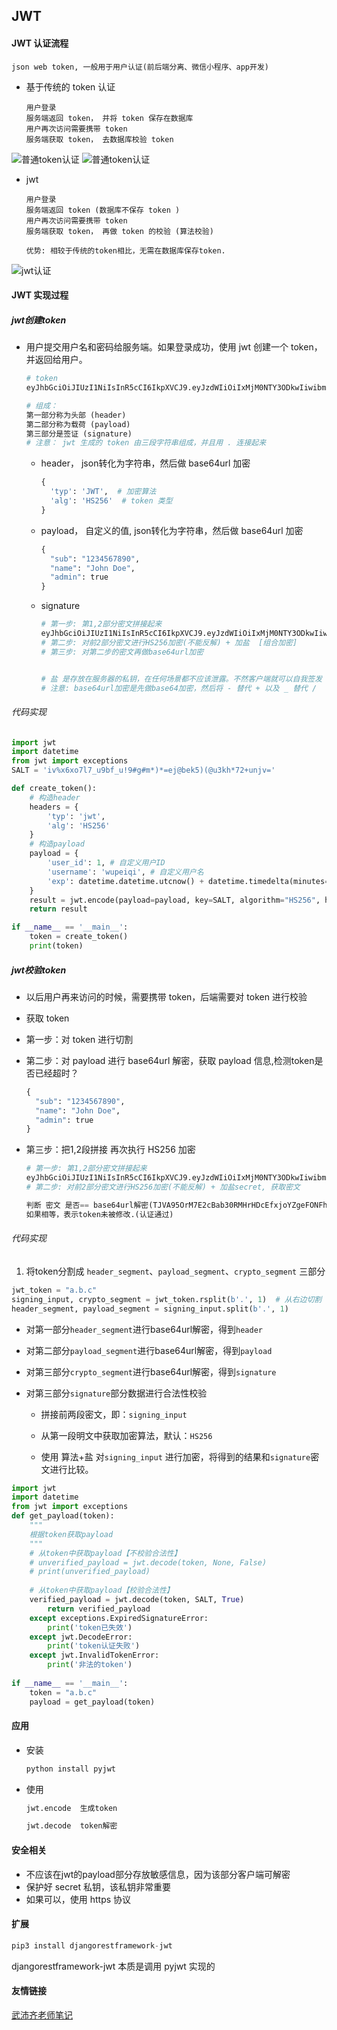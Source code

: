 ## JWT

#### JWT  认证流程

~~~
json web token, 一般用于用户认证(前后端分离、微信小程序、app开发)
~~~

* 基于传统的 token 认证

  ~~~
  用户登录
  服务端返回 token， 并将 token 保存在数据库
  用户再次访问需要携带 token
  服务端获取 token， 去数据库校验 token
  ~~~
  

![普通token认证](https://github.com/chenhongyang0714/DjangoStudy/raw/master/Django/JWT/pictures/普通token认证.png)
![普通token认证](https://github.com/chenhongyang0714/DjangoStudy/blob/main/Django/JWT/pictures/%E6%99%AE%E9%80%9Atoken%E8%AE%A4%E8%AF%81.png)
* jwt 

  ~~~
  用户登录
  服务端返回 token (数据库不保存 token )
  用户再次访问需要携带 token
  服务端获取 token， 再做 token 的校验 (算法校验)
  
  优势: 相较于传统的token相比，无需在数据库保存token.
  ~~~

![jwt认证](./pictures/jwt认证.png)



#### JWT 实现过程

##### jwt创建token

* 用户提交用户名和密码给服务端。如果登录成功，使用 jwt 创建一个 token， 并返回给用户。

  ~~~python
  # token
  eyJhbGciOiJIUzI1NiIsInR5cCI6IkpXVCJ9.eyJzdWIiOiIxMjM0NTY3ODkwIiwibmFtZSI6IkpvaG4gRG9lIiwiYWRtaW4iOnRydWV9.TJVA95OrM7E2cBab30RMHrHDcEfxjoYZgeFONFh7HgQ
  
  # 组成：
  第一部分称为头部 (header)
  第二部分称为载荷 (payload)
  第三部分是签证 (signature)
  # 注意： jwt 生成的 token 由三段字符串组成，并且用 . 连接起来
  ~~~

  * header，  json转化为字符串，然后做 base64url 加密

    ~~~python
    {
      'typ': 'JWT',  # 加密算法
      'alg': 'HS256'  # token 类型
    }
    ~~~

  * payload， 自定义的值,  json转化为字符串，然后做 base64url 加密

    ~~~python
    {
      "sub": "1234567890",
      "name": "John Doe",
      "admin": true
    }
    ~~~

  * signature

    ~~~python
    # 第一步: 第1,2部分密文拼接起来
    eyJhbGciOiJIUzI1NiIsInR5cCI6IkpXVCJ9.eyJzdWIiOiIxMjM0NTY3ODkwIiwibmFtZSI6IkpvaG4gRG9lIiwiYWRtaW4iOnRydWV9
    # 第二步: 对前2部分密文进行HS256加密(不能反解) + 加盐  [组合加密]
    # 第三步: 对第二步的密文再做base64url加密
    
    
    # 盐 是存放在服务器的私钥，在任何场景都不应该泄露。不然客户端就可以自我签发 jwt啦
    # 注意: base64url加密是先做base64加密，然后将 - 替代 + 以及 _ 替代 /
    ~~~

###### 代码实现

~~~python
import jwt
import datetime
from jwt import exceptions
SALT = 'iv%x6xo7l7_u9bf_u!9#g#m*)*=ej@bek5)(@u3kh*72+unjv='

def create_token():
    # 构造header
    headers = {
        'typ': 'jwt',
        'alg': 'HS256'
    }
    # 构造payload
    payload = {
        'user_id': 1, # 自定义用户ID
        'username': 'wupeiqi', # 自定义用户名
        'exp': datetime.datetime.utcnow() + datetime.timedelta(minutes=5) # 超时时间
    }
    result = jwt.encode(payload=payload, key=SALT, algorithm="HS256", headers=headers).decode('utf-8')
    return result

if __name__ == '__main__':
    token = create_token()
    print(token)
~~~



##### jwt校验token

*   以后用户再来访问的时候，需要携带 token，后端需要对 token 进行校验

   * 获取 token

   * 第一步：对 token 进行切割

   * 第二步：对 payload 进行 base64url 解密，获取 payload 信息,检测token是否已经超时？

     ~~~python
     {
       "sub": "1234567890",
       "name": "John Doe",
       "admin": true
     } 
     ~~~

  * 第三步：把1,2段拼接  再次执行 HS256 加密

    ~~~python
    # 第一步: 第1,2部分密文拼接起来
    eyJhbGciOiJIUzI1NiIsInR5cCI6IkpXVCJ9.eyJzdWIiOiIxMjM0NTY3ODkwIiwibmFtZSI6IkpvaG4gRG9lIiwiYWRtaW4iOnRydWV9
    # 第二步: 对前2部分密文进行HS256加密(不能反解) + 加盐secret, 获取密文
    
    判断 密文 是否== base64url解密(TJVA95OrM7E2cBab30RMHrHDcEfxjoYZgeFONFh7HgQ) 
    如果相等，表示token未被修改.(认证通过)
    ~~~

###### 代码实现

1. 将token分割成 `header_segment`、`payload_segment`、`crypto_segment` 三部分

~~~python
jwt_token = "a.b.c"
signing_input, crypto_segment = jwt_token.rsplit(b'.', 1)  # 从右边切割
header_segment, payload_segment = signing_input.split(b'.', 1)
~~~

- 对第一部分`header_segment`进行base64url解密，得到`header`

- 对第二部分`payload_segment`进行base64url解密，得到`payload`

- 对第三部分`crypto_segment`进行base64url解密，得到`signature`

- 对第三部分`signature`部分数据进行合法性校验

  - 拼接前两段密文，即：`signing_input`

  - 从第一段明文中获取加密算法，默认：`HS256`

  - 使用 算法+盐 对`signing_input` 进行加密，将得到的结果和`signature`密文进行比较。

~~~python
import jwt
import datetime
from jwt import exceptions
def get_payload(token):
    """
    根据token获取payload
    """
    # 从token中获取payload【不校验合法性】
    # unverified_payload = jwt.decode(token, None, False)
    # print(unverified_payload)
        
    # 从token中获取payload【校验合法性】
    verified_payload = jwt.decode(token, SALT, True)
        return verified_payload
    except exceptions.ExpiredSignatureError:
        print('token已失效')
    except jwt.DecodeError:
        print('token认证失败')
    except jwt.InvalidTokenError:
        print('非法的token')
        
if __name__ == '__main__':
    token = "a.b.c"
    payload = get_payload(token)
~~~

#### 应用

* 安装

  ~~~python
  python install pyjwt
  ~~~

* 使用

  ~~~python
  jwt.encode  生成token
  
  jwt.decode  token解密
  ~~~



#### 安全相关

* 不应该在jwt的payload部分存放敏感信息，因为该部分客户端可解密
* 保护好 secret 私钥，该私钥非常重要
* 如果可以，使用 https 协议



#### 扩展

~~~python
pip3 install djangorestframework-jwt
~~~

djangorestframework-jwt 本质是调用 pyjwt 实现的

#### 友情链接

[武沛齐老师笔记](https://pythonav.com/wiki/detail/6/67/)
